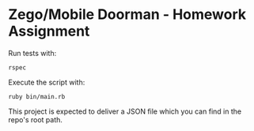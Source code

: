 # Zego/Mobile Doorman - Homework Assignment

Run tests with:

```
rspec
```

Execute the script with:

```
ruby bin/main.rb
```

This project is expected to deliver a JSON file which you can find in the repo's root path.
